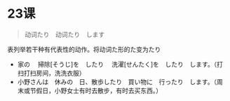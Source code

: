# 23课

> 动词たり　动词たり　します

表列举若干种有代表性的动作。将动词た形的た变为たり

- 家の　 掃除[そうじ]を　したり　 洗濯[せんたく]を　したり　します。（打扫打扫房间，洗洗衣服）
- 小野さんは　休みの　日、散歩したり　買い物に　行ったり　します。（周末或节假日，小野女士有时去散步，有时去买东西。）



> 